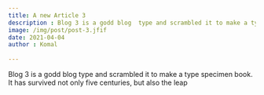 ```yaml
---
title: A new Article 3
description : Blog 3 is a godd blog  type and scrambled it to make a type specimen book. It has survived not only five centuries, but also the leap into electronic typesetting, remaining essentially un
image: /img/post/post-3.jfif
date: 2021-04-04
author : Komal 
 
---
```


<main>

<p> Blog 3 is a godd blog  type and scrambled it to make a type specimen book. It has survived not only five centuries, but also the leap </p>

</main>
